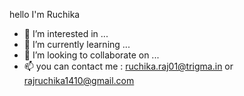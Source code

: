 hello I'm Ruchika
- 👀 I’m interested in ...
- 🌱 I’m currently learning ...
- 💞️ I’m looking to collaborate on ...
- 📫 you can contact me : ruchika.raj01@trigma.in or rajruchika1410@gmail.com

<!---
Ruchthedarkshadow/Ruchthedarkshadow is a ✨ special ✨ repository because its `README.md` (this file) appears on your GitHub profile.
You can click the Preview link to take a look at your changes.
--->
